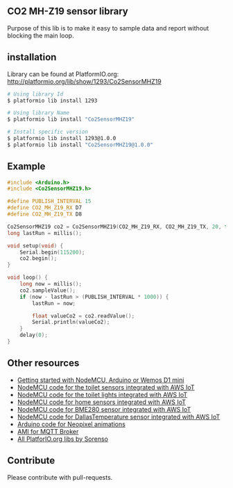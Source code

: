 ## CO2 MH-Z19 sensor library

Purpose of this lib is to make it easy to sample data and report without blocking the main loop.


## installation

Library can be found at PlatformIO.org:
http://platformio.org/lib/show/1293/Co2SensorMHZ19

```bash
# Using library Id
$ platformio lib install 1293

# Using library Name
$ platformio lib install "Co2SensorMHZ19"

# Install specific version
$ platformio lib install 1293@1.0.0
$ platformio lib install "Co2SensorMHZ19@1.0.0"
```


## Example

```cpp
#include <Arduino.h>
#include <Co2SensorMHZ19.h>

#define PUBLISH_INTERVAL 15
#define CO2_MH_Z19_RX D7
#define CO2_MH_Z19_TX D8

Co2SensorMHZ19 co2 = Co2SensorMHZ19(CO2_MH_Z19_RX, CO2_MH_Z19_TX, 20, false);
long lastRun = millis();

void setup(void) {
    Serial.begin(115200);
    co2.begin();
}

void loop() {
    long now = millis();
    co2.sampleValue();
    if (now - lastRun > (PUBLISH_INTERVAL * 1000)) {
        lastRun = now;

        float valueCo2 = co2.readValue();
        Serial.println(valueCo2);
    }
    delay(0);
}
```


## Other resources

* [Getting started with NodeMCU, Arduino or Wemos D1 mini](https://github.com/5orenso/arduino-getting-started)
* [NodeMCU code for the toilet sensors integrated with AWS IoT](https://github.com/5orenso/nodemcu-mqtt-toilet-project)
* [NodeMCU code for the toilet lights integrated with AWS IoT](https://github.com/5orenso/nodemcu-mqtt-toilet-project-display)
* [NodeMCU code for home sensors integrated with AWS IoT](https://github.com/5orenso/nodemcu-mqtt-home-sensors)
* [NodeMCU code for BME280 sensor integrated with AWS IoT](https://github.com/5orenso/nodemcu-mqtt-bme280)
* [NodeMCU code for DallasTemperature sensor integrated with AWS IoT](https://github.com/5orenso/nodemcu-mqtt-dallastemperature)
* [Arduino code for Neopixel animations](https://github.com/5orenso/nodemcu-neopixel-animations)
* [AMI for MQTT Broker](https://github.com/5orenso/aws-ami-creation)
* [All PlatforIO.org libs by Sorenso](http://platformio.org/lib/search?query=author%253A%2522Sorenso%2522)


## Contribute

Please contribute with pull-requests.
